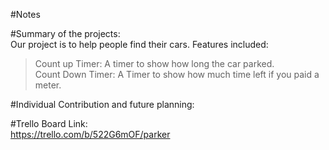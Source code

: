 #Notes

#Summary of the projects:  
Our project is to help people find their cars.
Features included:  
> Count up Timer: A timer to show how long the car parked.  
> Count Down Timer: A Timer to show how much time left if you paid a meter.  

#Individual Contribution and future planning:

#Trello Board Link:  
https://trello.com/b/522G6mOF/parker

